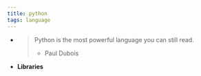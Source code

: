 ```yaml
---
title: python
tags: language
---
```


-
  >Python is the most powerful language you can still read.
  >- Paul Dubois
- **Libraries**